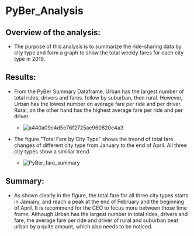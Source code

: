 # PyBer_Analysis
## Overview of the analysis:
  - The purpose of this analysis is to summarize the ride-sharing data by city type and form a graph to show the total weekly fares for each city type in 2019.
## Results:
  - From the PyBer Summary Dataframe, Urban has the largest number of total rides, drivers and fares. follow by suburban, then rural. However, Urban has the lowest number on average fare per ride and per driver. Rural, on the other hand has the highest average fare per ride and per driver.
  
    - ![a440a09c4d5e76f2725ae960820e4a3](https://user-images.githubusercontent.com/82785321/119294531-88284480-bc09-11eb-9140-2739aabc1676.png)
    
  - The figure "Total Fare by City Type" shows the treand of total fare changes of different city type from January to the end of April. All three city types show a similiar trend.

    - ![PyBer_fare_summary](https://user-images.githubusercontent.com/82785321/119294962-84e18880-bc0a-11eb-9323-00dab547b2ce.png)

## Summary:
  - As shown clearly in the figure, the total fare for all three city types starts in January, and reach a peak at the end of February and the beginning of April. It is recommend for the CEO to focus more between those time frame. Although Urban has the largest number in total rides, drivers and fare, the average fare per ride and driver of rural and suburban beat urban by a quite amount, which also needs to be noticed.
